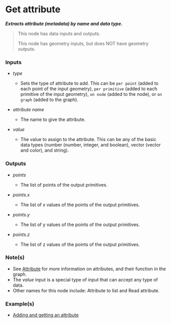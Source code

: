 # Get attribute

**_Extracts attribute (metadata) by name and data type._**

> This node has data inputs and outputs.
>
> This node has geometry inputs, but does NOT have geometry outputs.


### Inputs

* _type_

  * Sets the type of attribute to add. This can be `per point` (added to each point of the input geometry), `per primitive` (added to each primitive of the input geometry), `on node` (added to the node), or `on graph` (added to the graph).

* _attribute name_

  * The name to give the attribute.

* _value_

  * The value to assign to the attribute. This can be any of the basic data types (number (number, integer, and boolean), vector (vector and color), and string).


### Outputs

* _points_

  * The list of points of the output primitives.

* _points.x_

  * The list of x values of the points of the output primitives.

* _points.y_

  * The list of y values of the points of the output primitives.

* _points.z_

  * The list of z values of the points of the output primitives.


### Note(s)



* See <a href="/concepts/GeneralConcepts/attribute.md" target="_blank">Attribute</a> for more information on attributes, and their function in the graph.
* The _value_ input is a special type of input that can accept any type of data.
* Other names for this node include: Attribute to list and Read attribute.


### Example(s)



* <a href="https://creator.trimble.com/graph?assetURI=whp:dc99eca7-c20c-4256-8fc2-d505f2e00029&version=latest" target="_blank">Adding and getting an attribute</a>
